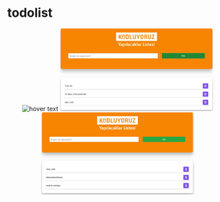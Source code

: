 # todolist

<p align="center">
  <img src="https://github.com/FurkanDin/todolist/blob/master/css/Screenshot%202022-02-02%20174517.jpge" width="350" title="hover text">
  <img src="https://github.com/FurkanDin/todolist/blob/master/css/Screenshot%202022-02-02%20174933.jpg" width="350" alt="accessibility text">
   <img src="https://github.com/FurkanDin/todolist/blob/master/css/Screenshot%202022-02-02%20175055.jpg" width="350" alt="accessibility text">
</p>
